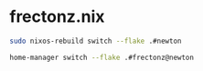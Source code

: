 # frectonz.nix

```bash
sudo nixos-rebuild switch --flake .#newton
```

```bash
home-manager switch --flake .#frectonz@newton
```

